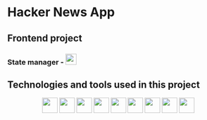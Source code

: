 # Hacker News App
## Frontend project

### State manager - <img src="https://img.shields.io/badge/-MobX-764ABC?style=flat-square&logo=mobx" height="25"/>


## Technologies and tools used in this project

<div align="center">
  <img src="https://img.shields.io/badge/-React-3D5787?style=flat-square&logo=react" height="35"/>
  <img src="https://img.shields.io/badge/-MobX-764ABC?style=flat-square&logo=mobx" height="35"/>
  <img src="https://img.shields.io/badge/-Material UI-000568?style=flat-square&logo="  height="35"/>
  <img src="https://img.shields.io/badge/-HTML-151518?style=flat-square&logo=html5" height="35"/>
  <img src="https://img.shields.io/badge/-CSS-1572B6?style=flat-square&logo=css3" height="35"/>
  <img src="https://img.shields.io/badge/-CSS&nbsp;Modules-000000?style=flat-square&logo=cssmodules"  height="35"/>
  <img src="https://img.shields.io/badge/-JavaScript-1D2137?style=flat-square&logo=javascript" height="35"/>
  <img src="https://img.shields.io/badge/-VS&nbsp;Code-007ACC?style=flat-square&logo=visualstudiocode"   height="35"/>
  <img src="https://img.shields.io/badge/-React&nbsp;Router-1D2137?style=flat-square&logo=reactrouter"   height="35"/>
</div>



